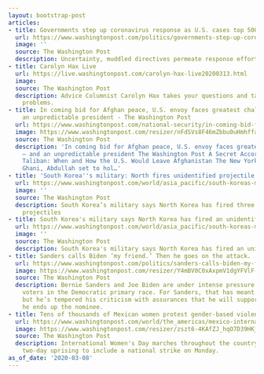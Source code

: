 ```yaml
---
layout: bootstrap-post
articles:
- title: Governments step up coronavirus response as U.S. cases top 500
  url: https://www.washingtonpost.com/politics/governments-step-up-coronavirus-response-as-us-cases-top-500/2020/03/08/ca5fdd16-6171-11ea-acca-80c22bbee96f_story.html
  image: ''
  source: The Washington Post
  description: Uncertainty, muddled directives permeate response effort.
- title: Carolyn Hax Live
  url: https://live.washingtonpost.com/carolyn-hax-live20200313.html
  image: 
  source: The Washington Post
  description: Advice Columnist Carolyn Hax takes your questions and tackles your
    problems.
- title: In coming bid for Afghan peace, U.S. envoy faces greatest challenge — and
    an unpredictable president - The Washington Post
  url: https://www.washingtonpost.com/national-security/in-coming-bid-for-afghan-peace-us-envoy-faces-greatest-challenge--and-an-unpredictable-president/2020/03/08/c092813e-60af-11ea-8baf-519cedb6ccd9_story.html
  image: https://www.washingtonpost.com/resizer/nFdSVs8F46mZbbu0uHmhffaRj54=/1440x0/smart/arc-anglerfish-washpost-prod-washpost.s3.amazonaws.com/public/FG2AS6TBPEI6VCUOLRJTNMZHMA.jpg
  source: The Washington Post
  description: 'In coming bid for Afghan peace, U.S. envoy faces greatest challenge
    — and an unpredictable president The Washington Post A Secret Accord With the
    Taliban: When and How the U.S. Would Leave Afghanistan The New York Times Afghanistan:
    Ghani, Abdullah set to hol…'
- title: 'South Korea''s military: North fires unidentified projectile'
  url: https://www.washingtonpost.com/world/asia_pacific/south-koreas-military-north-fires-unidentified-projectile/2020/03/08/dbd70582-6190-11ea-8a8e-5c5336b32760_story.html
  image: ''
  source: The Washington Post
  description: South Korea’s military says North Korea has fired three unidentified
    projectiles
- title: South Korea's military says North Korea has fired an unidentified projectile
  url: https://www.washingtonpost.com/world/asia_pacific/south-koreas-military-says-north-korea-has-fired-an-unidentified-projectile/2020/03/08/b4f14eb4-6190-11ea-8a8e-5c5336b32760_story.html
  image: ''
  source: The Washington Post
  description: South Korea's military says North Korea has fired an unidentified projectile
- title: Sanders calls Biden ‘my friend.’ Then he goes on the attack.
  url: https://www.washingtonpost.com/politics/sanders-calls-biden-my-friend-then-he-goes-on-the-attack/2020/03/08/20a23f86-60d0-11ea-9055-5fa12981bbbf_story.html
  image: https://www.washingtonpost.com/resizer/Y4mBV0C0xAxpmV1dgYFVlF-rLzw=/1440x0/smart/arc-anglerfish-washpost-prod-washpost.s3.amazonaws.com/public/4FPF7PDBOQI6VCUOLRJTNMZHMA.jpg
  source: The Washington Post
  description: Bernie Sanders and Joe Biden are under intense pressure to turn out
    voters in the Democratic primary race. For Sanders, that has meant new attacks,
    but he’s tempered his criticism with assurances that he will support Biden if
    he ends up the nominee.
- title: Tens of thousands of Mexican women protest gender-based violence
  url: https://www.washingtonpost.com/world/the_americas/mexico-international-womens-day-march-femicide-strike/2020/03/08/1ca6167c-6153-11ea-8a8e-5c5336b32760_story.html
  image: https://www.washingtonpost.com/resizer/zszt6-4KAfZJ_hqO7D39HKjntmU=/1440x0/smart/arc-anglerfish-washpost-prod-washpost.s3.amazonaws.com/public/HJK7BNTBPMI6VLGKQDBCXPXJN4.jpg
  source: The Washington Post
  description: International Women's Day marches throughout the country launched a
    two-day uprising to include a national strike on Monday.
as_of_date: '2020-03-08'
---
```


